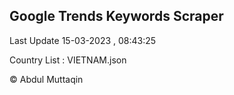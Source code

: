 

## Google Trends Keywords Scraper 
 
Last Update 15-03-2023 , 08:43:25

Country List :
VIETNAM.json



© Abdul Muttaqin 
